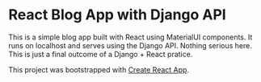 # React Blog App with Django API

This is a simple blog app built with React using MaterialUI components. It runs on localhost and serves using the Django API. Nothing serious here. This is just a final outcome of a Django + React pratice.

This project was bootstrapped with [Create React App](https://github.com/facebook/create-react-app).